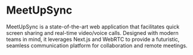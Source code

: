 # MeetUpSync
MeetUpSync is a state-of-the-art web application that facilitates quick screen sharing and real-time video/voice calls. Designed with modern teams in mind, it leverages Next.js and WebRTC to provide a futuristic, seamless communication platform for collaboration and remote meetings.
